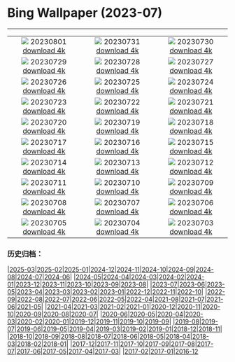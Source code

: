 # Bing Wallpaper (2023-07)
**************
| | | |
| :----: | :----: | :----: |
| ![](https://www.bing.com/th?id=OHR.RockHouse_EN-CA8158146840_1920x1080.jpg) 20230801 [download 4k](https://www.bing.com/th?id=OHR.RockHouse_EN-CA8158146840_UHD.jpg) | ![](https://www.bing.com/th?id=OHR.PalouseHills_EN-CA7890546720_1920x1080.jpg) 20230731 [download 4k](https://www.bing.com/th?id=OHR.PalouseHills_EN-CA7890546720_UHD.jpg) | ![](https://www.bing.com/th?id=OHR.TigerIndia_EN-CA7357427404_1920x1080.jpg) 20230730 [download 4k](https://www.bing.com/th?id=OHR.TigerIndia_EN-CA7357427404_UHD.jpg) |
| ![](https://www.bing.com/th?id=OHR.SanBlasIslands_EN-CA7027911933_1920x1080.jpg) 20230729 [download 4k](https://www.bing.com/th?id=OHR.SanBlasIslands_EN-CA7027911933_UHD.jpg) | ![](https://www.bing.com/th?id=OHR.ParisLouvre_EN-CA0475726527_1920x1080.jpg) 20230728 [download 4k](https://www.bing.com/th?id=OHR.ParisLouvre_EN-CA0475726527_UHD.jpg) | ![](https://www.bing.com/th?id=OHR.MangrovePark_EN-CA8930885606_1920x1080.jpg) 20230727 [download 4k](https://www.bing.com/th?id=OHR.MangrovePark_EN-CA8930885606_UHD.jpg) |
| ![](https://www.bing.com/th?id=OHR.LasLagunas_EN-CA3169197805_1920x1080.jpg) 20230726 [download 4k](https://www.bing.com/th?id=OHR.LasLagunas_EN-CA3169197805_UHD.jpg) | ![](https://www.bing.com/th?id=OHR.ZebraCousins_EN-CA7365011732_1920x1080.jpg) 20230725 [download 4k](https://www.bing.com/th?id=OHR.ZebraCousins_EN-CA7365011732_UHD.jpg) | ![](https://www.bing.com/th?id=OHR.CalgaryCentralLibrary_EN-CA0835286541_1920x1080.jpg) 20230724 [download 4k](https://www.bing.com/th?id=OHR.CalgaryCentralLibrary_EN-CA0835286541_UHD.jpg) |
| ![](https://www.bing.com/th?id=OHR.HammockDay_EN-CA5490091485_1920x1080.jpg) 20230723 [download 4k](https://www.bing.com/th?id=OHR.HammockDay_EN-CA5490091485_UHD.jpg) | ![](https://www.bing.com/th?id=OHR.BridgeNorway_EN-CA4942449950_1920x1080.jpg) 20230722 [download 4k](https://www.bing.com/th?id=OHR.BridgeNorway_EN-CA4942449950_UHD.jpg) | ![](https://www.bing.com/th?id=OHR.MoonDayArtemis_EN-CA4419984054_1920x1080.jpg) 20230721 [download 4k](https://www.bing.com/th?id=OHR.MoonDayArtemis_EN-CA4419984054_UHD.jpg) |
| ![](https://www.bing.com/th?id=OHR.CrescentLake_EN-CA3538494333_1920x1080.jpg) 20230720 [download 4k](https://www.bing.com/th?id=OHR.CrescentLake_EN-CA3538494333_UHD.jpg) | ![](https://www.bing.com/th?id=OHR.BucerosBicornis_EN-CA2263111150_1920x1080.jpg) 20230719 [download 4k](https://www.bing.com/th?id=OHR.BucerosBicornis_EN-CA2263111150_UHD.jpg) | ![](https://www.bing.com/th?id=OHR.CavanCastle_EN-CA1658462217_1920x1080.jpg) 20230718 [download 4k](https://www.bing.com/th?id=OHR.CavanCastle_EN-CA1658462217_UHD.jpg) |
| ![](https://www.bing.com/th?id=OHR.BearHoleBrook_EN-CA1219261107_1920x1080.jpg) 20230717 [download 4k](https://www.bing.com/th?id=OHR.BearHoleBrook_EN-CA1219261107_UHD.jpg) | ![](https://www.bing.com/th?id=OHR.CastelmazzanoSunrise_EN-CA0793950013_1920x1080.jpg) 20230716 [download 4k](https://www.bing.com/th?id=OHR.CastelmazzanoSunrise_EN-CA0793950013_UHD.jpg) | ![](https://www.bing.com/th?id=OHR.BlacktipSharks_EN-CA0142331117_1920x1080.jpg) 20230715 [download 4k](https://www.bing.com/th?id=OHR.BlacktipSharks_EN-CA0142331117_UHD.jpg) |
| ![](https://www.bing.com/th?id=OHR.ZhangyeGeopark_EN-CA4785678107_1920x1080.jpg) 20230714 [download 4k](https://www.bing.com/th?id=OHR.ZhangyeGeopark_EN-CA4785678107_UHD.jpg) | ![](https://www.bing.com/th?id=OHR.NakupendaBeach_EN-CA4586255902_1920x1080.jpg) 20230713 [download 4k](https://www.bing.com/th?id=OHR.NakupendaBeach_EN-CA4586255902_UHD.jpg) | ![](https://www.bing.com/th?id=OHR.WorldPopDay_EN-CA4318627098_1920x1080.jpg) 20230712 [download 4k](https://www.bing.com/th?id=OHR.WorldPopDay_EN-CA4318627098_UHD.jpg) |
| ![](https://www.bing.com/th?id=OHR.SomersetLavender_EN-CA8462640493_1920x1080.jpg) 20230711 [download 4k](https://www.bing.com/th?id=OHR.SomersetLavender_EN-CA8462640493_UHD.jpg) | ![](https://www.bing.com/th?id=OHR.MoselleRiver_EN-CA3634723915_1920x1080.jpg) 20230710 [download 4k](https://www.bing.com/th?id=OHR.MoselleRiver_EN-CA3634723915_UHD.jpg) | ![](https://www.bing.com/th?id=OHR.CooperChapel_EN-CA3334907067_1920x1080.jpg) 20230709 [download 4k](https://www.bing.com/th?id=OHR.CooperChapel_EN-CA3334907067_UHD.jpg) |
| ![](https://www.bing.com/th?id=OHR.CocoaPods_EN-CA3111158320_1920x1080.jpg) 20230708 [download 4k](https://www.bing.com/th?id=OHR.CocoaPods_EN-CA3111158320_UHD.jpg) | ![](https://www.bing.com/th?id=OHR.KissingPenguins_EN-CA8280296959_1920x1080.jpg) 20230707 [download 4k](https://www.bing.com/th?id=OHR.KissingPenguins_EN-CA8280296959_UHD.jpg) | ![](https://www.bing.com/th?id=OHR.CorfuBeach_EN-CA2461534205_1920x1080.jpg) 20230706 [download 4k](https://www.bing.com/th?id=OHR.CorfuBeach_EN-CA2461534205_UHD.jpg) |
| ![](https://www.bing.com/th?id=OHR.GrasslandsNationalParkSaskachewan_EN-CA2185760650_1920x1080.jpg) 20230705 [download 4k](https://www.bing.com/th?id=OHR.GrasslandsNationalParkSaskachewan_EN-CA2185760650_UHD.jpg) | ![](https://www.bing.com/th?id=OHR.CoyoteBanff_EN-CA7644442660_1920x1080.jpg) 20230704 [download 4k](https://www.bing.com/th?id=OHR.CoyoteBanff_EN-CA7644442660_UHD.jpg) | ![](https://www.bing.com/th?id=OHR.HalfwayBoats_EN-CA7959103505_1920x1080.jpg) 20230703 [download 4k](https://www.bing.com/th?id=OHR.HalfwayBoats_EN-CA7959103505_UHD.jpg) |

### 历史归档：

|[2025-03](/../2025-03/2025-03.md)|[2025-02](/../2025-02/2025-02.md)|[2025-01](/../2025-01/2025-01.md)|[2024-12](/../2024-12/2024-12.md)|[2024-11](/../2024-11/2024-11.md)|[2024-10](/../2024-10/2024-10.md)|[2024-09](/../2024-09/2024-09.md)|[2024-08](/../2024-08/2024-08.md)|[2024-07](/../2024-07/2024-07.md)|[2024-06](/../2024-06/2024-06.md)|
|[2024-05](/../2024-05/2024-05.md)|[2024-04](/../2024-04/2024-04.md)|[2024-03](/../2024-03/2024-03.md)|[2024-02](/../2024-02/2024-02.md)|[2024-01](/../2024-01/2024-01.md)|[2023-12](/../2023-12/2023-12.md)|[2023-11](/../2023-11/2023-11.md)|[2023-10](/../2023-10/2023-10.md)|[2023-09](/../2023-09/2023-09.md)|[2023-08](/../2023-08/2023-08.md)|
|[2023-07](/2023-07.md)|[2023-06](/../2023-06/2023-06.md)|[2023-05](/../2023-05/2023-05.md)|[2023-04](/../2023-04/2023-04.md)|[2023-03](/../2023-03/2023-03.md)|[2023-02](/../2023-02/2023-02.md)|[2023-01](/../2023-01/2023-01.md)|[2022-12](/../2022-12/2022-12.md)|[2022-11](/../2022-11/2022-11.md)|[2022-10](/../2022-10/2022-10.md)|
|[2022-09](/../2022-09/2022-09.md)|[2022-08](/../2022-08/2022-08.md)|[2022-07](/../2022-07/2022-07.md)|[2022-06](/../2022-06/2022-06.md)|[2022-05](/../2022-05/2022-05.md)|[2022-04](/../2022-04/2022-04.md)|[2021-08](/../2021-08/2021-08.md)|[2021-07](/../2021-07/2021-07.md)|[2021-06](/../2021-06/2021-06.md)|[2021-05](/../2021-05/2021-05.md)|
|[2021-04](/../2021-04/2021-04.md)|[2021-03](/../2021-03/2021-03.md)|[2021-02](/../2021-02/2021-02.md)|[2021-01](/../2021-01/2021-01.md)|[2020-12](/../2020-12/2020-12.md)|[2020-11](/../2020-11/2020-11.md)|[2020-10](/../2020-10/2020-10.md)|[2020-09](/../2020-09/2020-09.md)|[2020-08](/../2020-08/2020-08.md)|[2020-07](/../2020-07/2020-07.md)|
|[2020-06](/../2020-06/2020-06.md)|[2020-05](/../2020-05/2020-05.md)|[2020-04](/../2020-04/2020-04.md)|[2020-03](/../2020-03/2020-03.md)|[2020-02](/../2020-02/2020-02.md)|[2020-01](/../2020-01/2020-01.md)|[2019-12](/../2019-12/2019-12.md)|[2019-11](/../2019-11/2019-11.md)|[2019-10](/../2019-10/2019-10.md)|[2019-09](/../2019-09/2019-09.md)|
|[2019-08](/../2019-08/2019-08.md)|[2019-07](/../2019-07/2019-07.md)|[2019-06](/../2019-06/2019-06.md)|[2019-05](/../2019-05/2019-05.md)|[2019-04](/../2019-04/2019-04.md)|[2019-03](/../2019-03/2019-03.md)|[2019-02](/../2019-02/2019-02.md)|[2019-01](/../2019-01/2019-01.md)|[2018-12](/../2018-12/2018-12.md)|[2018-11](/../2018-11/2018-11.md)|
|[2018-10](/../2018-10/2018-10.md)|[2018-09](/../2018-09/2018-09.md)|[2018-08](/../2018-08/2018-08.md)|[2018-07](/../2018-07/2018-07.md)|[2018-06](/../2018-06/2018-06.md)|[2018-05](/../2018-05/2018-05.md)|[2018-04](/../2018-04/2018-04.md)|[2018-03](/../2018-03/2018-03.md)|[2018-02](/../2018-02/2018-02.md)|[2018-01](/../2018-01/2018-01.md)|
|[2017-12](/../2017-12/2017-12.md)|[2017-11](/../2017-11/2017-11.md)|[2017-10](/../2017-10/2017-10.md)|[2017-09](/../2017-09/2017-09.md)|[2017-08](/../2017-08/2017-08.md)|[2017-07](/../2017-07/2017-07.md)|[2017-06](/../2017-06/2017-06.md)|[2017-05](/../2017-05/2017-05.md)|[2017-04](/../2017-04/2017-04.md)|[2017-03](/../2017-03/2017-03.md)|
|[2017-02](/../2017-02/2017-02.md)|[2017-01](/../2017-01/2017-01.md)|[2016-12](/../2016-12/2016-12.md)